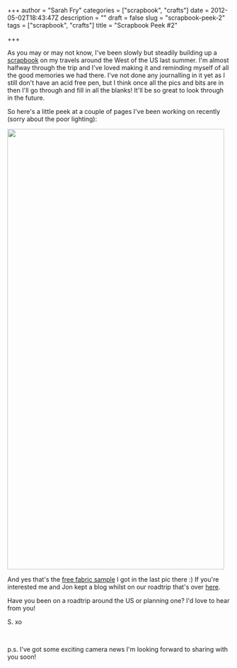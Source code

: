 +++
author = "Sarah Fry"
categories = ["scrapbook", "crafts"]
date = 2012-05-02T18:43:47Z
description = ""
draft = false
slug = "scrapbook-peek-2"
tags = ["scrapbook", "crafts"]
title = "Scrapbook Peek #2"

+++


As you may or may not know, I've been slowly but steadily building up a <a title="A Chilled Out Weekend" href="http://sweetaspi.co.uk/a-chilled-out-weekend/" target="_blank">scrapbook</a> on my travels around the West of the US last summer. I'm almost halfway through the trip and I've loved making it and reminding myself of all the good memories we had there. I've not done any journalling in it yet as I still don't have an acid free pen, but I think once all the pics and bits are in then I'll go through and fill in all the blanks! It'll be so great to look through in the future.

So here's a little peek at a couple of pages I've been working on recently (sorry about the poor lighting):

<a href="http://sweetaspi.co.uk/images/2012/05/IMGP2814.jpg"><img class="aligncenter size-full wp-image-634" title="usa scrapbook1" alt="" src="http://sweetaspi.co.uk/images/2012/05/IMGP2814.jpg" width="490" height="996" /></a>

And yes that's the <a title="Free Fabric Samples" href="http://sweetaspi.co.uk/free-fabric-samples/" target="_blank">free fabric sample</a> I got in the last pic there :) If you're interested me and Jon kept a blog whilst on our roadtrip that's over <a href="http://sweetaspi.co.uk/category/usa-road-trip" target="_blank">here</a>.

Have you been on a roadtrip around the US or planning one? I'd love to hear from you!

S. xo

&nbsp;

p.s. I've got some exciting camera news I'm looking forward to sharing with you soon!


